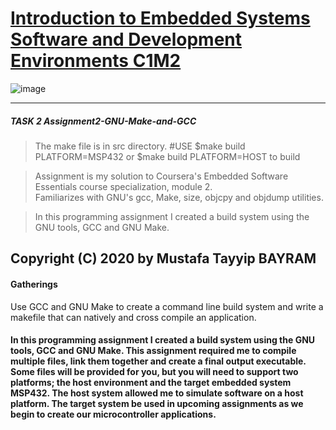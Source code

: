 # [Introduction to Embedded Systems Software and Development Environments C1M2](https://www.coursera.org/learn/introduction-embedded-systems)

![image](https://user-images.githubusercontent.com/60510780/188172514-535cac25-79a2-4a96-924c-ebab61429d9a.png)


<hr>  



##### TASK 2 Assignment2-GNU-Make-and-GCC
> The make file is in src directory. #USE $make build PLATFORM=MSP432 or $make build PLATFORM=HOST to build  

> Assignment is my solution to Coursera's Embedded Software Essentials course specialization, module 2.  
  Familiarizes with GNU's gcc, Make, size, objcpy and objdump utilities.

> In this programming assignment I created a build system using the GNU tools, GCC and GNU Make. 


## Copyright (C) 2020 by Mustafa Tayyip BAYRAM  
 

#### Gatherings
Use GCC and GNU Make to create a command line build system and write a makefile that can natively and cross compile an application.  


#### In this programming assignment I created a build system using the GNU tools, GCC and GNU Make. This assignment required me to compile multiple files, link them together and create a final output executable. Some files will be provided for you, but you will need to support two platforms; the host environment and the target embedded system MSP432. The host system allowed me to simulate software on a host platform. The target system be used in upcoming assignments as we begin to create our microcontroller applications.

